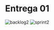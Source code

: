 # Entrega 01
![backlog2](https://github.com/Manuelaamorim/SmartSchool/assets/142773064/9aa947b0-d9a9-4810-961a-ad4b67875ccb)
![sprint2](https://github.com/Manuelaamorim/SmartSchool/assets/142773064/552d996d-05ef-482d-b280-b21dad64625e)
